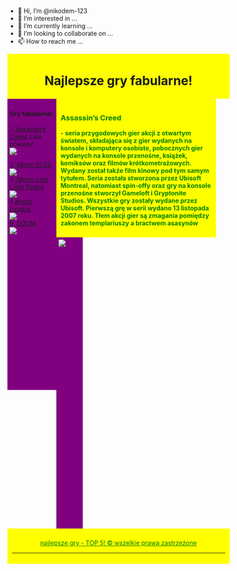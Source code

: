 - 👋 Hi, I’m @nikodem-123
- 👀 I’m interested in ...
- 🌱 I’m currently learning ...
- 💞️ I’m looking to collaborate on ...
- 📫 How to reach me ...

<!---
nikodem-123/nikodem-123 is a ✨ special ✨ repository because its `README.md` (this file) appears on your GitHub profile.
You can click the Preview link to take a look at your changes.
--->
<!DOCTYPE HTML>
<html lang="pl">
<head>
 <meta charset="utf-8" />
 <title>Wlasna strona internetowa,gry komputerowe</title>
 <meta name="description" content="Zadanie dlugoterminowe z informatyki, moje ulubione gry komputerowe" />
 <meta name="keywords" content="zadaia, pace dlugoterminowe, oceny, gy, zabawa" />
 <meta http-equiv="X-UA-Compatible" content="IE=edge,chrome=1" />
 <meta name="author" content="Nikodem Wolski" />
 <link rel="stylesheet" href="style.css" type="text/css" />
 <style>
 
 #container
 {
  width: 100%;
  margin-left: auto;
  margin-right: auto;
 }
 #logo
 {
  background-color: yellow;
  text-align: center;
  padding: 5px;
 }
 #nav
 {
  float: left;
  background-color: purple;
  width: 20%;
  min-height: 650px;
  padding: 5px;
 }
 #content
 {
  float: left;
  background-color: yellow;
  width: 67.83%;
  padding: 10px;
  color: green;
 }
 #ad
 {
  float: left;
  width: 10%;
  min-height: 650px;
  padding: 5px;
  background-color: purple;
 }
 #footer
 {
  clear: both;
  background-color: yellow; 
  text-align: center;
  padding: 10px;
  color: green;
 }
 
 </style>

</head>

<body>
 <div id="container">
 
  <div id="logo"> 
   <p> <h1>Najlepsze gry fabularne!</h1> </p>
  </div>
  <div id="nav">
 <h4>Gry fabularne:</h4> 1.<a href="https://lubiegrac.pl/news,seria-assassin-s-creed-kolejnosc-gier-najlepsze-odslony-poboczne-czesci-bohaterowie" target="_blank"> Assassin’s Creed</a>  cała powieść
 
 <br />
 <a href="https://lubiegrac.pl/news,seria-assassin-s-creed-kolejnosc-gier-najlepsze-odslony-poboczne-czesci-bohaterowie" target="_blank" title="assasyn">
 <img src="img/assassins.jpg" />
 </a>
 <br />
 
 2.<a href="https://www.epicgames.com/store/en-US/p/metro-2033-redux" target="_blank"> Metro 2033 
 <br />
 <img src="img/metro 2033.jpg" /> </a>
 <br />
 3.<a href="https://www.epicgames.com/store/en-US/p/metro-last-light-redux" target="_blank"> Metro Last Light Redux
 <br />
 <img src="img/metro 2033 redux.jpg" /> </a>
 <br />
 4.<a href="https://www.epicgames.com/store/en-US/p/metro-exodus" target="_blank">Metro Exodus
 <br />
  <img src="img/metro exodus.jpg" /> </a>
  <br />
  5.<a href="https://store.steampowered.com/app/379720/DOOM/" target="_blank"> DOOM
  <br />
   <img src="img/doom.jpg" /> </a>
  </div>
  
  <div id="content">
  <h3>Assassin’s Creed</h3>
   <p> <b>- seria przygodowych gier akcji z otwartym światem, składająca się z gier wydanych na konsole i komputery osobiste, pobocznych gier wydanych na konsole przenośne, książek, komiksów oraz filmów krótkometrażowych. Wydany został także film kinowy pod tym samym tytułem. Seria została stworzona przez Ubisoft Montreal, natomiast spin-offy oraz gry na konsole przenośne stworzył Gameloft i Gryptonite Studios. Wszystkie gry zostały wydane przez Ubisoft. Pierwszą grę w serii wydano 13 listopada 2007 roku. Tłem akcji gier są zmagania pomiędzy zakonem templariuszy a bractwem asasynów </b> </p>
  </div>
  
  <div id="ad">
  <img src="img/ckziu.png" />
  </div>
  
 <div id="footer">
 <p> <u> najlepsze gry - TOP 5! &copy; wszelkie prawa zastrzeżone </u> </p>
 <hr>
 </div>
 
 
 
 
 
 
 
  </div>
</body>
</html>
